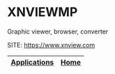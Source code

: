 # XNVIEWMP
 
 Graphic viewer, browser, converter
 
 SITE: https://www.xnview.com

 | [Applications](https://portable-linux-apps.github.io/apps.html) | [Home](https://portable-linux-apps.github.io)
 | --- | --- |
